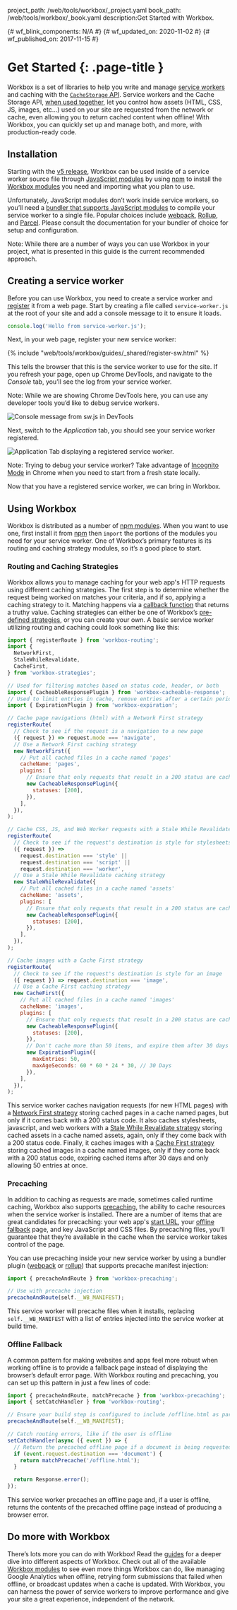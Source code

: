 project_path: /web/tools/workbox/\_project.yaml book_path: /web/tools/workbox/\_book.yaml description:Get Started with Workbox.

{# wf_blink_components: N/A #} {# wf_updated_on: 2020-11-02 #} {# wf_published_on: 2017-11-15 #}

# Get Started {: .page-title }

Workbox is a set of libraries to help you write and manage [service workers](https://developer.mozilla.org/en-US/docs/Web/API/Service_Worker_API) and caching with the [`CacheStorage` API](https://web.dev/service-workers-cache-storage/). Service workers and the Cache Storage API, [when used together](https://web.dev/service-workers-cache-storage/), let you control how assets (HTML, CSS, JS, images, etc…) used on your site are requested from the network or cache, even allowing you to return cached content when offline! With Workbox, you can quickly set up and manage both, and more, with production-ready code.

## Installation

Starting with the [v5 release](https://github.com/GoogleChrome/workbox/releases/tag/v5.0.0), Workbox can be used inside of a service worker source file through [JavaScript modules](https://developer.mozilla.org/en-US/docs/Web/JavaScript/Guide/Modules) by using [npm](https://www.npmjs.com/) to install the [Workbox modules](https://developers.google.com/web/tools/workbox/modules#service-worker-packages) you need and importing what you plan to use.

Unfortunately, JavaScript modules don’t work inside service workers, so you’ll need a [bundler that supports JavaScript modules](https://bundlers.tooling.report/) to compile your service worker to a single file. Popular choices include [webpack](https://webpack.js.org/), [Rollup](https://rollupjs.org/guide/en/), and [Parcel](https://parceljs.org/). Please consult the documentation for your bundler of choice for setup and configuration.

Note: While there are a number of ways you can use Workbox in your project, what is presented in this guide is the current recommended approach.

## Creating a service worker

Before you can use Workbox, you need to create a service worker and [register](https://developers.google.com/web/fundamentals/primers/service-workers/registration) it from a web page. Start by creating a file called `service-worker.js` at the root of your site and add a console message to it to ensure it loads.

```javascript
console.log('Hello from service-worker.js');
```

Next, in your web page, register your new service worker:

{% include "web/tools/workbox/guides/_shared/register-sw.html" %}

This tells the browser that this is the service worker to use for the site. If you refresh your page, open up Chrome DevTools, and navigate to the _Console_ tab, you’ll see the log from your service worker.

Note: While we are showing Chrome DevTools here, you can use any developer tools you’d like to debug service workers.

![Console message from sw.js in DevTools](../images/guides/get-started/hello-console.png)

Next, switch to the _Application_ tab, you should see your service worker registered.

![Application Tab displaying a registered service worker.](../images/guides/get-started/application-tab.png)

Note: Trying to debug your service worker? Take advantage of [Incognito Mode](https://support.google.com/chrome/answer/95464) in Chrome when you need to start from a fresh state locally.

Now that you have a registered service worker, we can bring in Workbox.

## Using Workbox

Workbox is distributed as a number of [npm modules](https://developers.google.com/web/tools/workbox/modules). When you want to use one, first install it from [npm](https://npmjs.com/) then `import` the portions of the modules you need for your service worker. One of Workbox’s primary features is its routing and caching strategy modules, so it’s a good place to start.

### Routing and Caching Strategies

Workbox allows you to manage caching for your web app's HTTP requests using different caching strategies. The first step is to determine whether the request being worked on matches your criteria, and if so, applying a caching strategy to it. Matching happens via a [callback function](https://developers.google.com/web/tools/workbox/modules/workbox-routing#matching_and_handling_in_routes) that returns a truthy value. Caching strategies can either be one of Workbox’s [pre-defined strategies](https://developers.google.com/web/tools/workbox/modules/workbox-strategies#using_strategies), or you can create your own. A basic service worker utilizing routing and caching could look something like this:

```javascript
import { registerRoute } from 'workbox-routing';
import {
  NetworkFirst,
  StaleWhileRevalidate,
  CacheFirst,
} from 'workbox-strategies';

// Used for filtering matches based on status code, header, or both
import { CacheableResponsePlugin } from 'workbox-cacheable-response';
// Used to limit entries in cache, remove entries after a certain period of time
import { ExpirationPlugin } from 'workbox-expiration';

// Cache page navigations (html) with a Network First strategy
registerRoute(
  // Check to see if the request is a navigation to a new page
  ({ request }) => request.mode === 'navigate',
  // Use a Network First caching strategy
  new NetworkFirst({
    // Put all cached files in a cache named 'pages'
    cacheName: 'pages',
    plugins: [
      // Ensure that only requests that result in a 200 status are cached
      new CacheableResponsePlugin({
        statuses: [200],
      }),
    ],
  }),
);

// Cache CSS, JS, and Web Worker requests with a Stale While Revalidate strategy
registerRoute(
  // Check to see if the request's destination is style for stylesheets, script for JavaScript, or worker for web worker
  ({ request }) =>
    request.destination === 'style' ||
    request.destination === 'script' ||
    request.destination === 'worker',
  // Use a Stale While Revalidate caching strategy
  new StaleWhileRevalidate({
    // Put all cached files in a cache named 'assets'
    cacheName: 'assets',
    plugins: [
      // Ensure that only requests that result in a 200 status are cached
      new CacheableResponsePlugin({
        statuses: [200],
      }),
    ],
  }),
);

// Cache images with a Cache First strategy
registerRoute(
  // Check to see if the request's destination is style for an image
  ({ request }) => request.destination === 'image',
  // Use a Cache First caching strategy
  new CacheFirst({
    // Put all cached files in a cache named 'images'
    cacheName: 'images',
    plugins: [
      // Ensure that only requests that result in a 200 status are cached
      new CacheableResponsePlugin({
        statuses: [200],
      }),
      // Don't cache more than 50 items, and expire them after 30 days
      new ExpirationPlugin({
        maxEntries: 50,
        maxAgeSeconds: 60 * 60 * 24 * 30, // 30 Days
      }),
    ],
  }),
);
```

This service worker caches navigation requests (for new HTML pages) with a [Network First strategy](https://developers.google.com/web/tools/workbox/modules/workbox-strategies#network_first_network_falling_back_to_cache) storing cached pages in a cache named pages, but only if it comes back with a 200 status code. It also caches stylesheets, javascript, and web workers with a [Stale While Revalidate strategy](https://developers.google.com/web/tools/workbox/modules/workbox-strategies#stale-while-revalidate) storing cached assets in a cache named assets, again, only if they come back with a 200 status code. Finally, it caches images with a [Cache First strategy](https://developers.google.com/web/tools/workbox/modules/workbox-strategies#cache_first_cache_falling_back_to_network) storing cached images in a cache named images, only if they come back with a 200 status code, expiring cached items after 30 days and only allowing 50 entries at once.

### Precaching

In addition to caching as requests are made, sometimes called runtime caching, Workbox also supports [precaching](https://developers.google.com/web/tools/workbox/modules/workbox-precaching), the ability to cache resources when the service worker is installed. There are a number of items that are great candidates for precaching: your web app's [start URL](https://web.dev/add-manifest/#start-url), your [offline fallback](#offline_fallback) page, and key JavaScript and CSS files. By precaching files, you’ll guarantee that they’re available in the cache when the service worker takes control of the page.

You can use precaching inside your new service worker by using a bundler plugin ([webpack](https://developers.google.com/web/tools/workbox/modules/workbox-webpack-plugin#injectmanifest_plugin) or [rollup](https://github.com/chromeos/static-site-scaffold-modules/blob/master/modules/rollup-plugin-workbox-inject/README.md)) that supports precache manifest injection:

```javascript
import { precacheAndRoute } from 'workbox-precaching';

// Use with precache injection
precacheAndRoute(self.__WB_MANIFEST);
```

This service worker will precache files when it installs, replacing `self.__WB_MANIFEST` with a list of entries injected into the service worker at build time.

### Offline Fallback

A common pattern for making websites and apps feel more robust when working offline is to provide a fallback page instead of displaying the browser’s default error page. With Workbox routing and precaching, you can set up this pattern in just a few lines of code:

```javascript
import { precacheAndRoute, matchPrecache } from 'workbox-precaching';
import { setCatchHandler } from 'workbox-routing';

// Ensure your build step is configured to include /offline.html as part of your precache manifest.
precacheAndRoute(self.__WB_MANIFEST);

// Catch routing errors, like if the user is offline
setCatchHandler(async ({ event }) => {
  // Return the precached offline page if a document is being requested
  if (event.request.destination === 'document') {
    return matchPrecache('/offline.html');
  }

  return Response.error();
});
```

This service worker precaches an offline page and, if a user is offline, returns the contents of the precached offline page instead of producing a browser error.

## Do more with Workbox

There’s lots more you can do with Workbox! Read the [guides](/web/tools/workbox/guides) for a deeper dive into different aspects of Workbox. Check out all of the available [Workbox modules](https://developers.google.com/web/tools/workbox/modules) to see even more things Workbox can do, like managing Google Analytics when offline, retrying form submissions that failed when offline, or broadcast updates when a cache is updated. With Workbox, you can harness the power of service workers to improve performance and give your site a great experience, independent of the network.
